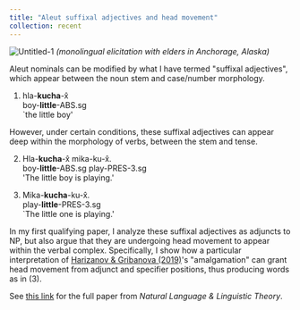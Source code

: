 ```yaml
---
title: "Aleut suffixal adjectives and head movement"
collection: recent
---
```


![Untitled-1](https://user-images.githubusercontent.com/33502930/197368237-37bb17f0-e4e5-47cc-aaac-3f8fa8341d53.jpg)
*(monolingual elicitation with elders in Anchorage, Alaska)*

Aleut nominals can be modified by what I have termed "suffixal adjectives", which appear between the noun stem and case/number morphology.

1. hla-**kucha**-x̂ \
   boy-**little**-ABS.sg \
   `the little boy'
   
However, under certain conditions, these suffixal adjectives can appear deep within the morphology of verbs, between the stem and tense.

2. Hla-**kucha**-x̂ mika-ku-x̂. \
   boy-**little**-ABS.sg play-PRES-3.sg \
   'The little boy is playing.'

3. Mika-**kucha**-ku-x̂. \
   play-**little**-PRES-3.sg \
   `The little one is playing.'

In my first qualifying paper, I analyze these suffixal adjectives as adjuncts to NP, but also argue that they are undergoing head movement to appear within the verbal complex. Specifically, I show how a particular interpretation of [Harizanov & Gribanova (2019)](https://web.stanford.edu/~gribanov/downloads/Harizanov-Gribanova-2019.pdf)'s "amalgamation" can grant head movement from adjunct and specifier positions, thus producing words as in (3).

See [this link](https://rdcu.be/dQjtO) for the full paper from *Natural Language & Linguistic Theory*.
